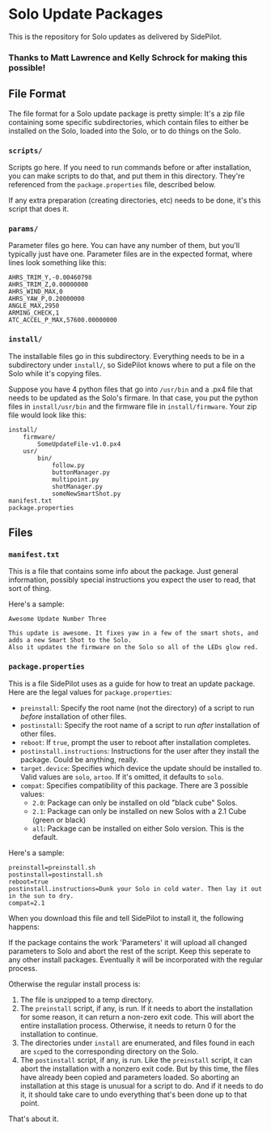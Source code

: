 # Solo Update Packages

This is the repository for Solo updates as delivered by SidePilot.

### Thanks to Matt Lawrence and Kelly Schrock for making this possible!

## File Format

The file format for a Solo update package is pretty simple: It's a zip file containing some specific subdirectories, which 
contain files to either be installed on the Solo, loaded into the Solo, or to do things on the Solo.

### ```scripts/```
Scripts go here. If you need to run commands before or after installation, you can make scripts to do that, and 
put them in this directory. They're referenced from the ```package.properties``` file, described below.

If any extra preparation (creating directories, etc) needs to be done, it's this script that does it.

### ```params/```
Parameter files go here. You can have any number of them, but you'll typically just have one. Parameter files are 
in the expected format, where lines look something like this:
```
AHRS_TRIM_Y,-0.00460798
AHRS_TRIM_Z,0.00000000
AHRS_WIND_MAX,0
AHRS_YAW_P,0.20000000
ANGLE_MAX,2950
ARMING_CHECK,1
ATC_ACCEL_P_MAX,57600.00000000
```

### ```install/```
The installable files go in this subdirectory. Everything needs to be in a subdirectory under ```install/```, so SidePilot knows where to put a file on the Solo while it's copying files.

Suppose you have 4 python files that go into `/usr/bin` and a .px4 file that needs to be updated as the Solo's firmare. In that case, 
you put the python files in ```install/usr/bin``` and the firmware file in ```install/firmware```. Your zip file would look like this:

```
install/
    firmware/
        SomeUpdateFile-v1.0.px4
    usr/
        bin/
            follow.py
            buttonManager.py
            multipoint.py
            shotManager.py
            someNewSmartShot.py
manifest.txt
package.properties
```

## Files

### ```manifest.txt```
This is a file that contains some info about the package. Just general information, possibly special instructions you expect the 
user to read, that sort of thing.

Here's a sample:
```
Awesome Update Number Three

This update is awesome. It fixes yaw in a few of the smart shots, and adds a new Smart Shot to the Solo. 
Also it updates the firmware on the Solo so all of the LEDs glow red.
```


### ```package.properties```
This is a file SidePilot uses as a guide for how to treat an update package. Here are the legal values for ```package.properties```:
*   ```preinstall```: Specify the root name (not the directory) of a script to run _before_ installation of other files.
*   ```postinstall```: Specify the root name of a script to run _after_ installation of other files.
*   ```reboot```: If ```true```, prompt the user to reboot after installation completes.
*   ```postinstall.instructions```: Instructions for the user after they install the package. Could be anything, really.
*   ```target.device```: Specifies which device the update should be installed to. Valid values are ```solo```, ```artoo```. If it's omitted, it defaults to ```solo```.
*   ```compat```: Specifies compatibility of this package. There are 3 possible values:
    *   ```2.0```: Package can only be installed on old "black cube" Solos.
    *   ```2.1```: Package can only be installed on new Solos with a 2.1 Cube (green or black)
    *   ```all```: Package can be installed on either Solo version. This is the default.

Here's a sample:
```
preinstall=preinstall.sh
postinstall=postinstall.sh
reboot=true
postinstall.instructions=Dunk your Solo in cold water. Then lay it out in the sun to dry.
compat=2.1
```

When you download this file and tell SidePilot to install it, the following happens:

If the package contains the work 'Parameters' it will upload all changed parameters to Solo and abort the rest of the script. 
Keep this seperate to any other install packages. Eventually it will be incorporated with the regular process.

Otherwise the regular install process is:
1.  The file is unzipped to a temp directory.
2.  The `preinstall` script, if any, is run. If it needs to abort the installation for some reason, it can return a non-zero
    exit code. This will abort the entire installation process. Otherwise, it needs to return 0 for the installation to continue.
3.  The directories under `install` are enumerated, and files found in each are `scp`ed to the corresponding directory on the Solo.
4.  The `postinstall` script, if any, is run. Like the `preinstall` script, it can abort the installation with a nonzero
    exit code. But by this time, the files have already been copied and parameters loaded. So aborting an installation at this stage is unusual for a script to do. And if it needs to do it, it should take care to undo everything that's been done up to that point.

That's about it.


